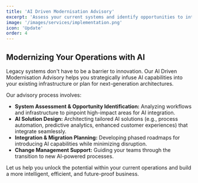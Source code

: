 ```yaml
---
title: 'AI Driven Modernisation Advisory'
excerpt: 'Assess your current systems and identify opportunities to integrate AI for enhanced efficiency, scalability, and innovation.'
image: '/images/services/implementation.png' 
icon: 'Update'
order: 4
---
```


## Modernizing Your Operations with AI

Legacy systems don\'t have to be a barrier to innovation. Our AI Driven Modernisation Advisory helps you strategically infuse AI capabilities into your existing infrastructure or plan for next-generation architectures.

Our advisory process involves:

*   **System Assessment & Opportunity Identification:** Analyzing workflows and infrastructure to pinpoint high-impact areas for AI integration.
*   **AI Solution Design:** Architecting tailored AI solutions (e.g., process automation, predictive analytics, enhanced customer experiences) that integrate seamlessly.
*   **Integration & Migration Planning:** Developing phased roadmaps for introducing AI capabilities while minimizing disruption.
*   **Change Management Support:** Guiding your teams through the transition to new AI-powered processes.

Let us help you unlock the potential within your current operations and build a more intelligent, efficient, and future-proof business.
